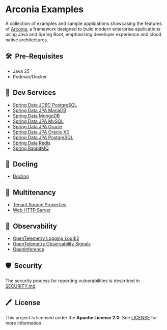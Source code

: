 # Arconia Examples

A collection of examples and sample applications showcasing the features of
[Arconia](https://github.com/arconia-io/arconia), a framework designed to build modern enterprise applications using Java and Spring Boot, emphasizing developer experience and cloud native architectures.

## 🛠️&nbsp; Pre-Requisites

* Java 25
* Podman/Docker

## 🚀&nbsp; Dev Services

- [Spring Data JDBC PostgreSQL](arconia-dev-services/spring-data-jdbc-postgresql)
- [Spring Data JPA MariaDB](arconia-dev-services/spring-data-jpa-mariadb)
- [Spring Data MongoDB](arconia-dev-services/spring-data-mongodb)
- [Spring Data JPA MySQL](arconia-dev-services/spring-data-jpa-mysql)
- [Spring Data JPA Oracle](arconia-dev-services/spring-data-jpa-oracle)
- [Spring Data JPA Oracle XE](arconia-dev-services/spring-data-jpa-oracle-xe)
- [Spring Data JPA PostgreSQL](arconia-dev-services/spring-data-jpa-postgresql)
- [Spring Data Redis](arconia-dev-services/spring-data-redis)
- [Spring RabbitMQ](arconia-dev-services/spring-rabbitmq)

## 🦆&nbsp; Docling

- [Docling](arconia-docling)

## 🏢&nbsp; Multitenancy

- [Tenant Source Properties](arconia-multitenancy/tenant-source-properties)
- [Web HTTP Server](arconia-multitenancy/web-http-server)

## 🔭&nbsp; Observability

- [OpenTelemetry Logging Log4j2](arconia-opentelemetry/logging-log4j2)
- [OpenTelemetry Observability Signals](arconia-opentelemetry/observability-signals)
- [OpenInference](arconia-opentelemetry/openinference)

## 🛡️&nbsp; Security

The security process for reporting vulnerabilities is described in [SECURITY.md](SECURITY.md).

## 🖊️&nbsp; License

This project is licensed under the **Apache License 2.0**. See [LICENSE](LICENSE) for more information.
